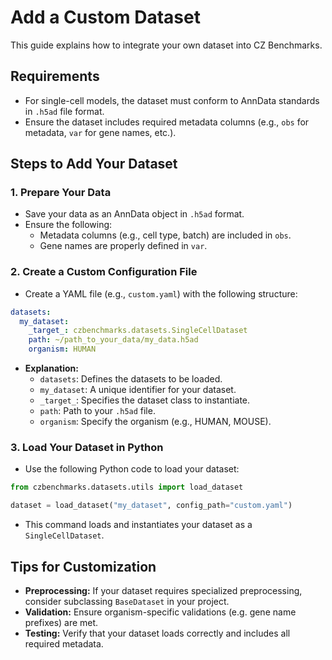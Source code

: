 # Add a Custom Dataset

This guide explains how to integrate your own dataset into CZ Benchmarks.

## Requirements

- For single-cell models, the dataset must conform to AnnData standards in `.h5ad` file format.
- Ensure the dataset includes required metadata columns (e.g., `obs` for metadata, `var` for gene names, etc.).


## Steps to Add Your Dataset

### 1. Prepare Your Data

- Save your data as an AnnData object in `.h5ad` format.
- Ensure the following:
  - Metadata columns (e.g., cell type, batch) are included in `obs`.
  - Gene names are properly defined in `var`.

### 2. Create a Custom Configuration File

- Create a YAML file (e.g., `custom.yaml`) with the following structure:

```yaml
datasets:
  my_dataset:
    _target_: czbenchmarks.datasets.SingleCellDataset
    path: ~/path_to_your_data/my_data.h5ad
    organism: HUMAN
```

- **Explanation:**
  - `datasets`: Defines the datasets to be loaded.
  - `my_dataset`: A unique identifier for your dataset.
  - `_target_`: Specifies the dataset class to instantiate.
  - `path`: Path to your `.h5ad` file.
  - `organism`: Specify the organism (e.g., HUMAN, MOUSE).

### 3. Load Your Dataset in Python

- Use the following Python code to load your dataset:

```python
from czbenchmarks.datasets.utils import load_dataset

dataset = load_dataset("my_dataset", config_path="custom.yaml")
```

- This command loads and instantiates your dataset as a `SingleCellDataset`.

## Tips for Customization

- **Preprocessing:** If your dataset requires specialized preprocessing, consider subclassing `BaseDataset` in your project.
- **Validation:** Ensure organism-specific validations (e.g. gene name prefixes) are met.
- **Testing:** Verify that your dataset loads correctly and includes all required metadata.

